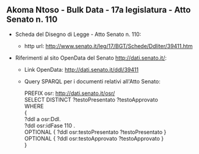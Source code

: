 ## Akoma Ntoso - Bulk Data - 17a legislatura - Atto Senato n. 110 ##

* Scheda del Disegno di Legge - Atto Senato n. 110:
	* http url: http://www.senato.it/leg/17/BGT/Schede/Ddliter/39411.htm

* Riferimenti al sito OpenData del Senato http://dati.senato.it/:
	* Link OpenData: http://dati.senato.it/ddl/39411
	* Query SPARQL per i documenti relativi all'Atto Senato:

        PREFIX osr: <http://dati.senato.it/osr/>  
		SELECT DISTINCT ?testoPresentato ?testoApprovato  
		WHERE  
		{  
		    ?ddl a osr:Ddl.  
		    ?ddl osr:idFase 110 .  
		    OPTIONAL { ?ddl osr:testoPresentato ?testoPresentato }  
		    OPTIONAL { ?ddl osr:testoApprovato ?testoApprovato }  
		}
		